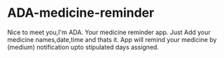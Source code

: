 # ADA-medicine-reminder
Nice to meet you,I'm ADA. Your medicine reminder app.
Just Add your medicine names,date,time and thats it.
App will remind your medicine by (medium) notification upto stipulated days assigned.
